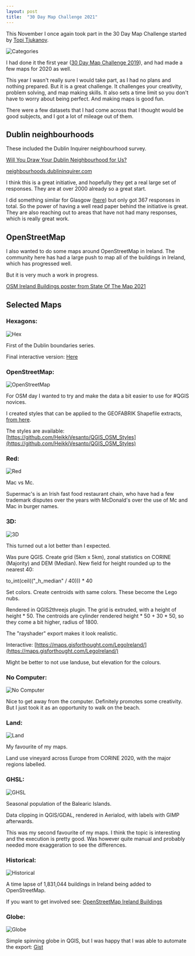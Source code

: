 ```yaml
---
layout: post
title:  "30 Day Map Challenge 2021"
---
```

This November I once again took part in the 30 Day Map Challenge started by [Topi Tjukanov](https://twitter.com/tjukanov).

![Categories](/assets/30-day-map-challenge-2021/announcement.PNG)

I had done it the first year ([30 Day Map Challenge 2019](https://gisforthought.com/30-day-map-challenge-2019/)), and had made a few maps for 2020 as well.

This year I wasn't really sure I would take part, as I had no plans and nothing prepared. But it is a great challenge. It challenges your creativity, problem solving, and map making skills. It also sets a time limit so you don't have to worry about being perfect. And making maps is good fun.

There were a few datasets that I had come across that I thought would be good subjects, and I got a lot of mileage out of them.

## Dublin neighbourhoods

These included the Dublin Inquirer neighbourhood survey.

[Will You Draw Your Dublin Neighbourhood for Us?](https://www.dublininquirer.com/2021/11/03/will-you-draw-your-dublin-neighbourhood-for-us)

[neighbourhoods.dublininquirer.com](https://neighbourhoods.dublininquirer.com/)

I think this is a great initiative, and hopefully they get a real large set of responses. They are at over 2000 already so a great start.

I did something similar for Glasgow ([here](https://gisforthought.com/glasgow-regions-mapped-progress-update-1/)) but only got 367 responses in total. So the power of having a well read paper behind the initiative is great. They are also reaching out to areas that have not had many responses, which is really great work.

## OpenStreetMap

I also wanted to do some maps around OpenStreetMap in Ireland. The community here has had a large push to map all of the buildings in Ireland, which has progressed well.

But it is very much a work in progress.

[OSM Ireland Buildings poster from State Of The Map 2021](https://files.osmfoundation.org/s/BD6HeiJiXTGkDMM)

## Selected Maps
 
### Hexagons:

![Hex](/assets/30-day-map-challenge-2021/Day4Hexagons.png)

First of the Dublin boundaries series.

Final interactive version: [Here](https://maps.gisforthought.com/dublin_hoods/)

### OpenStreetMap:

![OpenStreetMap](/assets/30-day-map-challenge-2021/Day5OpenStreetMap.png)

For OSM day I wanted to try and make the data a bit easier to use for #QGIS novices.

I created styles that can be applied to the GEOFABRIK Shapefile extracts, [from here](https://www.geofabrik.de/data/download.html).

The styles are available: [https://github.com/HeikkiVesanto/QGIS_OSM_Styles](https://github.com/HeikkiVesanto/QGIS_OSM_Styles)

### Red:

![Red](/assets/30-day-map-challenge-2021/Day6Red.png)

Mac vs Mc.

Supermac's is an Irish fast food restaurant chain, who have had a few trademark disputes over the years with McDonald's over the use of Mc and Mac in burger names.

### 3D:

![3D](/assets/30-day-map-challenge-2021/Day11_3D.png)
 
This turned out a lot better than I expected.

Was pure QGIS. Create grid (5km x 5km), zonal statistics on CORINE (Majority) and DEM (Median). New field for height rounded up to the nearest 40:

to_int(ceil(("_h_median" / 40))) * 40

Set colors. Create centroids with same colors. These become the Lego nubs.

Rendered in QGIS2threejs plugin. The grid is extruded, with a height of height * 50. The centroids are cylinder rendered height * 50 + 30 * 50, so they come a bit higher, radius of 1800.

The "rayshader" export makes it look realistic.

Interactive: [https://maps.gisforthought.com/LegoIreland/](https://maps.gisforthought.com/LegoIreland/)

Might be better to not use landuse, but elevation for the colours.

### No Computer:

![No Computer](/assets/30-day-map-challenge-2021/Day15_NoComp.jpg)

Nice to get away from the computer. Definitely promotes some creativity. But I just took it as an opportunity to walk on the beach.

### Land:

![Land](/assets/30-day-map-challenge-2021/Day17_Land.png)

My favourite of my maps.

Land use vineyard across Europe from CORINE 2020, with the major regions labelled.

### GHSL:

![GHSL](/assets/30-day-map-challenge-2021/Day23_GHSL.gif)

Seasonal population of the Balearic Islands.

Data clipping in QGIS/GDAL, rendered in Aerialod, with labels with GIMP afterwards.

This was my second favourite of my maps. I think the topic is interesting and the execution is pretty good. Was however quite manual and probably needed more exaggeration to see the differences.

### Historical:

![Historical](/assets/30-day-map-challenge-2021/Day24_historical.gif)

A time lapse of 1,831,044 buildings in Ireland being added to OpenStreetMap.

If you want to get involved see: [OpenStreetMap Ireland Buildings](https://tasks.openstreetmap.ie/about)

### Globe:

![Globe](/assets/30-day-map-challenge-2021/Day28_globe.gif)

Simple spinning globe in QGIS, but I was happy that I was able to automate the export: [Gist](https://gist.github.com/HeikkiVesanto/252b7d65ba839de8a6f83065c7f27505)
